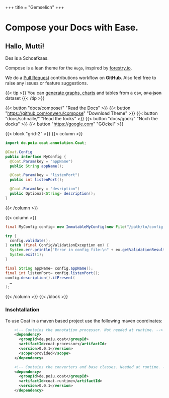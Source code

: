 +++
title = "Gemselich"
+++

# Compose your Docs with __Ease__.

## Hallo, Mutti!

Des is a Schoafkaas.


Compose is a lean theme for the `Hugo`, inspired by [forestry.io](https://forestry.io). 

We do a [Pull Request](https://github.com/onweru/compose/pulls) contributions workflow on **GitHub**. Also feel free to raise any issues or feature suggestions.

{{< tip >}}
You can [generate graphs, charts](]("docs/compose/graphs-charts-tables/#show-a-pie-doughnut--bar-chart-at-once")) and tables from a csv, ~~or a json~~ dataset
{{< /tip >}}

{{< button "docs/compose/" "Read the Docs" >}}
{{< button "https://github.com/onweru/compose" "Download Theme" >}}
{{< button "docs/schnalle/" "Read the focks" >}}
{{< button "docs/gock/" "Noch the docks" >}}
{{< button "https://google.com" "GOckel" >}}

{{< block "grid-2" >}}
{{< column >}}
```java
import de.poiu.coat.annotation.Coat;

@Coat.Config
public interface MyConfig {
  @Coat.Param(key = "appName")
  public String appName();

  @Coat.Param(key = "listenPort")
  public int listenPort();

  @Coat.Param(key = "desription")
  public Optional<String> description();
}
```
{{< /column >}}

{{< column >}}
```java
final MyConfig config= new ImmutableMyConfig(new File("/path/to/config.properties"));

try {
  config.validate();
} catch (final ConfigValidationException ex) {
  System.err.println("Error in config file:\n" + ex.getValidationResult().toString());
  System.exit(1);
}

final String appName= config.appName();
final int listenPort= config.listenPort();
config.description().ifPresent(
  …
);
```
{{< /column >}}
{{< /block >}}

### Inschtallation

To use Coat in a maven based project use the following maven coordinates:

```xml
    <!-- Contains the annotation processor. Not needed at runtime. -->
    <dependency>
      <groupId>de.poiu.coat</groupId>
      <artifactId>coat-processor</artifactId>
      <version>0.0.1</version>
      <scope>provided</scope>
    </dependency>

    <!-- Contains the converters and base classes. Needed at runtime. -->
    <dependency>
      <groupId>de.poiu.coat</groupId>
      <artifactId>coat-runtime</artifactId>
      <version>0.0.1</version>
    </dependency>
```

